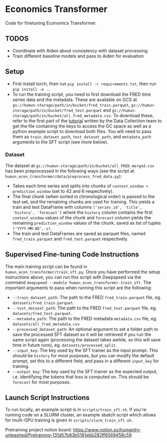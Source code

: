 # Economics Transformer
Code for finetuning Economics Transformer.

## TODOS
- Coordinate with Aiden about consistency with dataset processing
- Train different baseline models and pass to Aiden for evaluation

## Setup

- First install torch, then run `pip install -r requirements.txt`, then run `pip install -e .`.
- To run the training script, you need to first download the FRED time series data and the metadata. These are available on GCS at `gs://humun-storage/path/in/bucket/fred_train.parquet`, `gs://humun-storage/path/in/bucket/fred_test.parquet` and `gs://humun-storage/path/in/bucket/all_fred_metadata.csv`. To download these, refer to the first part of the [tutorial](https://humanity-unleashed.notion.site/FRED-Time-Series-Scraping-Tutorial-51774df4e0a5484e8458ae4665e53664) written by the Data Collection team to get the file containing the keys to access the GC space as well as a python example script to download both files. You will need to pass them as `train_dataset_path`, `test_dataset_path`, and `metadata_path` arguments to the SFT script (see more below).

### Dataset
The dataset at `gs://humun-storage/path/in/bucket/all_FRED_merged.csv` has been preprocessed in the following ways (see the script at `humun_econ_transformer/data/preprocess_fred_data.py`):
- Takes each time series and splits into chunks of `context_window + prediction_window` (set to 42 and 6 respectively).
- The final chunk (when sorted in chronological order) is passed to the test set, and the remaining chunks are used for training. This yields a train and test DataFrame with columns `['series_id', 'title', 'history', 'forecast']` where the `history` column contains the first `context_window` values of the chunk and `forecast` column yields the remaining `prediction_window` values of the chunk, saved as list of tuples `('YYYY-MM-DD', v)`.
- The train and test DataFrames are saved as parquet files, named `fred_train.parquet` and `fred_test.parquet` respectively.

## Supervised Fine-tuning Code Instructions

The main training script can be found in `humun_econ_transformer/train_sft.py`. Once you have performed the setup instructions above, you can run this script with Deepspeed via the command `deepspeed --module humun_econ_transformer.train_sft`. The important arguments to pass when running this script are the following:
 * `--train_dataset_path`: The path to the FRED `fred_train.parquet` file, eg. `datasets/fred_train.parquet`.
 * `--test_dataset_path`: The path to the FRED `fred_test.parquet` file, eg. `datasets/fred_test.parquet`.
 * `--metadata_path`: The path to the FRED metadata `metadata.csv` file, eg. `datasets/all_fred_metadata.csv`
 * `--processed_dataset_path`: An optional argument to set a folder path to save the processed SFT dataset so it will be retrieved if you run the same script again (processing the dataset takes awhile, so this will save time in future runs), eg. `datasets/processed_split`.
 * `--input_key`: The key used by the SFT trainer as the input prompt. This should be `history` for most purposes, but you can modify the default prompt, set this to a different field, and pass in a different `input_key` for training.
 * `--output_key`: The key used by the SFT trainer as the expected output, i.e. identifying the tokens that loss is computed on. This should be `forecast` for most purposes.


## Launch Script Instructions

To run locally, an example script is in `scripts/train_sft.sh`. If you're running code on a SLURM cluster, an example sbatch script which allows for multi-GPU training is given in `scripts/slurm_train_sft.sh`.

Pretraining project notion board: https://www.notion.so/humanity-unleashed/Pretraining-131d57b83b5181ebb282ff6569458c59




